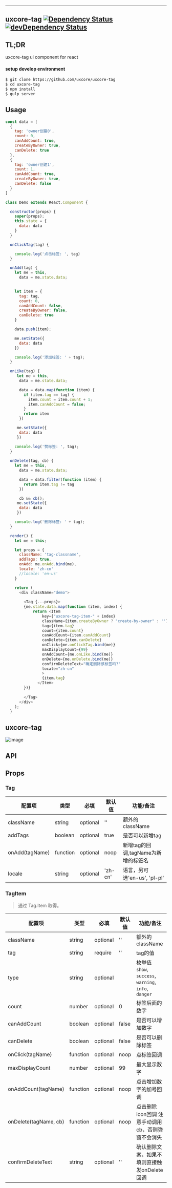 ---

## uxcore-tag [![Dependency Status](http://img.shields.io/david/uxcore/uxcore-tag.svg?style=flat-square)](https://david-dm.org/uxcore/uxcore-tag) [![devDependency Status](http://img.shields.io/david/dev/uxcore/uxcore-tag.svg?style=flat-square)](https://david-dm.org/uxcore/uxcore-tag#info=devDependencies) 

## TL;DR

uxcore-tag ui component for react

#### setup develop environment

```sh
$ git clone https://github.com/uxcore/uxcore-tag
$ cd uxcore-tag
$ npm install
$ gulp server
```

## Usage

```javascript
const data = [
  {
    tag: 'owner创建0',
    count: 0,
    canAddCount: true,
    createByOwner: true,
    canDelete: true
  },
  {
    tag: 'owner创建1',
    count: 1,
    canAddCount: true,
    createByOwner: true,
    canDelete: false
  }
]

class Demo extends React.Component {

  constructor(props) {
    super(props);
    this.state = {
      data: data
    }
  }

  onClickTag(tag) {

    console.log('点击标签: ', tag)
  }

  onAdd(tag) {
    let me = this,
      data = me.state.data;
    

    let item = {
      tag: tag,
      count: 0,
      canAddCount: false,
      createByOwner: false,
      canDelete: true
    }

    data.push(item);

    me.setState({
      data: data
    })

    console.log('添加标签: ' + tag);
  }

  onLike(tag) {
     let me = this,
      data = me.state.data;

      data = data.map(function (item) {
        if (item.tag == tag) {
          item.count = item.count + 1;
          item.canAddCount = false;
        }
        return item
      })

     me.setState({
      data: data
     }) 

    console.log('赞标签: ', tag);
  }
  
  onDelete(tag, cb) {
    let me = this,
      data = me.state.data;

      data = data.filter(function (item) {
        return item.tag != tag
      })

      cb && cb();
     me.setState({
      data: data
     }) 

    console.log('删除标签: ' + tag);
  }

  render() {
    let me = this;

    let props = {
      className: 'tag-classname',
      addTags: true,
      onAdd: me.onAdd.bind(me),
      locale: 'zh-cn'
      //locale: 'en-us'
    }

    return (
      <div className="demo">
        
        <Tag {...props}>
        {me.state.data.map(function (item, index) {
            return <Item 
                key={"uxcore-tag-item-" + index}
                className={item.createByOwner ? "create-by-owner" : ''}
                tag={item.tag}
                count={item.count}
                canAddCount={item.canAddCount}
                canDelete={item.canDelete}
                onClick={me.onClickTag.bind(me)}
                maxDisplayCount={99}
                onAddCount={me.onLike.bind(me)}
                onDelete={me.onDelete.bind(me)}
                confirmDeleteText="确定删除该标签吗?"
                locale="zh-cn"
                >
                {item.tag}
              </Item>
        })}
          
        </Tag>
      </div>
    );
  }
```


## uxcore-tag
![image](https://img.alicdn.com/tps/TB1BPtHKpXXXXcCXpXXXXXXXXXX-328-211.png)


## API

## Props

### Tag

|配置项|类型|必填|默认值|功能/备注|
|---|---|---|---|---|
|className|string|optional|''|额外的className|
|addTags|boolean|optional|true|是否可以新增tag|
|onAdd(tagName)|function|optional|noop|新增tag的回调,tagName为新增的标签名|
|locale|string|optional|'zh-cn'|语言，另可选'en-us', 'pl-pl'|


### TagItem

> 通过 Tag.Item 取得。

|配置项|类型|必填|默认值|功能/备注|
|---|---|---|---|---|
|className|string|optional|''|额外的className|
|tag|string|require|''|tag的值|
|type|string|optional| | 枚举值 `show`, `success`, `warning`, `info`, `danger` |
|count|number|optional|0|标签后面的数字|
|canAddCount|boolean|optional|false|是否可以增加数字|
|canDelete|boolean|optional|false|是否可以删除标签| 
|onClick(tagName)|function|optional|noop|点标签回调|
|maxDisplayCount|number|optional|99|最大显示数字|
|onAddCount(tagName)|function|optional|noop|点击增加数字的加号回调|
|onDelete(tagName, cb)|function|optional|noop|点击删除icon回调 注意手动调用cb，否则弹窗不会消失|
|confirmDeleteText|string|optional|''|确认删除文案，如果不填则直接触发onDelete回调|
